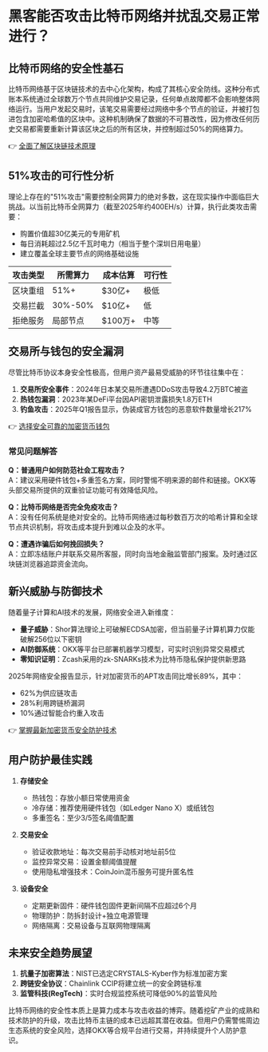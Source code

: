 # 黑客能否攻击比特币网络并扰乱交易正常进行？

## 比特币网络的安全性基石
比特币网络基于区块链技术的去中心化架构，构成了其核心安全防线。这种分布式账本系统通过全球数万个节点共同维护交易记录，任何单点故障都不会影响整体网络运行。当用户发起交易时，该笔交易需要经过网络中多个节点的验证，并被打包进包含加密哈希值的区块中。这种机制确保了数据的不可篡改性，因为修改任何历史交易都需要重新计算该区块之后的所有区块，并控制超过50%的网络算力。

👉 [全面了解区块链技术原理](https://bit.ly/okx_welcome)

## 51%攻击的可行性分析
理论上存在的"51%攻击"需要控制全网算力的绝对多数，这在现实操作中面临巨大挑战。以当前比特币全网算力（截至2025年约400EH/s）计算，执行此类攻击需要：
- 购置价值超30亿美元的专用矿机
- 每日消耗超过2.5亿千瓦时电力（相当于整个深圳日用电量）
- 建立覆盖全球主要节点的网络基础设施

| 攻击类型 | 所需算力 | 成本估算 | 可行性 |
|---------|---------|---------|-------|
| 区块重组 | 51%+    | $30亿+   | 极低   |
| 交易拦截 | 30%-50% | $10亿+   | 低     |
| 拒绝服务 | 局部节点 | $100万+  | 中等   |

## 交易所与钱包的安全漏洞
尽管比特币协议本身安全性极高，但用户资产最易受威胁的环节往往集中在：
1. **交易所安全事件**：2024年日本某交易所遭遇DDoS攻击导致4.2万BTC被盗
2. **热钱包漏洞**：2023年某DeFi平台因API密钥泄露损失1.8万ETH
3. **钓鱼攻击**：2025年Q1报告显示，伪装成官方钱包的恶意软件数量增长217%

👉 [选择安全可靠的加密货币钱包](https://bit.ly/okx_welcome)

### 常见问题解答
**Q：普通用户如何防范社会工程攻击？**  
A：建议采用硬件钱包+多重签名方案，同时警惕不明来源的邮件和链接。OKX等头部交易所提供的双重验证功能可有效降低风险。

**Q：比特币网络是否完全免疫攻击？**  
A：没有任何系统是绝对安全的。比特币网络通过每秒数百万次的哈希计算和全球节点共识机制，将攻击成本提升到难以企及的水平。

**Q：遭遇诈骗后如何挽回损失？**  
A：立即冻结账户并联系交易所客服，同时向当地金融监管部门报案。及时通过区块链浏览器追踪资金流向。

## 新兴威胁与防御技术
随着量子计算和AI技术的发展，网络安全进入新维度：
- **量子威胁**：Shor算法理论上可破解ECDSA加密，但当前量子计算机算力仅能破解256位以下密钥
- **AI防御系统**：OKX等平台已部署机器学习模型，可实时识别异常交易模式
- **零知识证明**：Zcash采用的zk-SNARKs技术为比特币隐私保护提供新思路

2025年网络安全报告显示，针对加密货币的APT攻击同比增长89%，其中：
- 62%为供应链攻击
- 28%利用跨链桥漏洞
- 10%通过智能合约重入攻击

👉 [掌握最新加密货币安全防护技术](https://bit.ly/okx_welcome)

## 用户防护最佳实践
1. **存储安全**
   - 热钱包：存放小额日常使用资金
   - 冷存储：推荐使用硬件钱包（如Ledger Nano X）或纸钱包
   - 多重签名：至少3/5签名阈值配置

2. **交易安全**
   - 验证收款地址：每次交易前手动核对地址前5位
   - 监控异常交易：设置金额阈值提醒
   - 使用隐私增强技术：CoinJoin混币服务可提升匿名性

3. **设备安全**
   - 定期更新固件：硬件钱包固件更新间隔不应超过6个月
   - 物理防护：防拆封设计+独立电源管理
   - 网络隔离：交易设备与互联网物理隔离

## 未来安全趋势展望
1. **抗量子加密算法**：NIST已选定CRYSTALS-Kyber作为标准加密方案
2. **跨链安全协议**：Chainlink CCIP将建立统一的安全跨链标准
3. **监管科技(RegTech)**：实时合规监控系统可降低90%的监管风险

比特币网络的安全性本质上是算力成本与攻击收益的博弈。随着挖矿产业的成熟和技术防护的升级，攻击比特币主链的成本已远超其潜在收益。但用户仍需警惕周边生态系统的安全风险，选择OKX等合规平台进行交易，并持续提升个人防护意识。